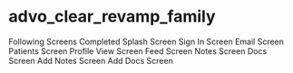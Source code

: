 # advo_clear_revamp_family

Following Screens Completed
Splash Screen
Sign In Screen
Email Screen
Patients Screen
Profile View Screen
Feed Screen
Notes Screen
Docs Screen
Add Notes Screen
Add Docs Screen

